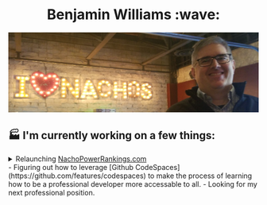 <h1 align="center">Benjamin Williams :wave:</h1>

![I love nachos!](./ben-nacho.jpg)

## <h2>:factory: I'm currently working on a few things:</h2>

<details>
<summary>Relaunching <a href="http://nachopowerrankings.com">NachoPowerRankings.com</a></summary>
Stuff about npr.
</details>
- Figuring out how to leverage [Github CodeSpaces](https://github.com/features/codespaces) to make the process of learning how to be a professional developer more accessable to all.
- Looking for my next professional position.

